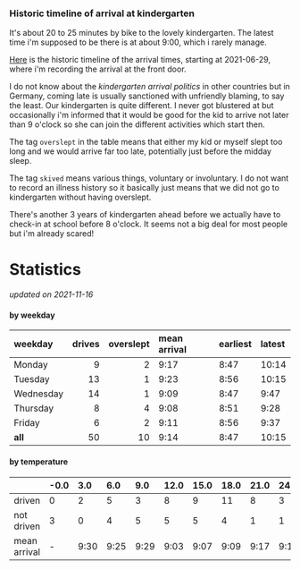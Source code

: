 ### Historic timeline of arrival at kindergarten

It's about 20 to 25 minutes by bike to the lovely kindergarten. 
The latest time i'm supposed to be there is at about 9:00, 
which i rarely manage. 

[Here](times.csv) is the historic timeline of the arrival times, starting
at 2021-06-29, where i'm recording the arrival at the front door.

I do not know about the *kindergarten arrival politics* in other
countries but in Germany, coming late is usually sanctioned 
with unfriendly blaming, to say the least. Our kindergarten is quite
different. I never got blustered at but occasionally i'm informed
that it would be good for the kid to arrive not later than 9 o'clock
so she can join the different activities which start then. 

The tag `overslept` in the table means that either my kid or myself
slept too long and we would arrive far too late, potentially just
before the midday sleep.

The tag `skived` means various things, voluntary or involuntary. I 
do not want to record an illness history so it basically just means
that we did not go to kindergarten without having overslept.

There's another 3 years of kindergarten ahead before we actually 
have to check-in at school before 8 o'clock. It seems not a big deal
for most people but i'm already scared!


# Statistics

*updated on 2021-11-16*

#### by weekday

| weekday   |   drives |   overslept | mean arrival   | earliest   | latest   |
|:----------|---------:|------------:|:---------------|:-----------|:---------|
| Monday    |        9 |           2 | 9:17           | 8:47       | 10:14    |
| Tuesday   |       13 |           1 | 9:23           | 8:56       | 10:15    |
| Wednesday |       14 |           1 | 9:09           | 8:47       | 9:47     |
| Thursday  |        8 |           4 | 9:08           | 8:51       | 9:28     |
| Friday    |        6 |           2 | 9:11           | 8:56       | 9:37     |
| **all**   |       50 |          10 | 9:14           | 8:47       | 10:15    |

#### by temperature

|              | -0.0   | 3.0   | 6.0   | 9.0   | 12.0   | 15.0   | 18.0   | 21.0   | 24.0   |
|:-------------|:-------|:------|:------|:------|:-------|:-------|:-------|:-------|:-------|
| driven       | 0      | 2     | 5     | 3     | 8      | 9      | 11     | 8      | 3      |
| not driven   | 3      | 0     | 4     | 5     | 5      | 5      | 4      | 1      | 1      |
| mean arrival | -      | 9:30  | 9:25  | 9:29  | 9:03   | 9:07   | 9:09   | 9:17   | 9:15   |

